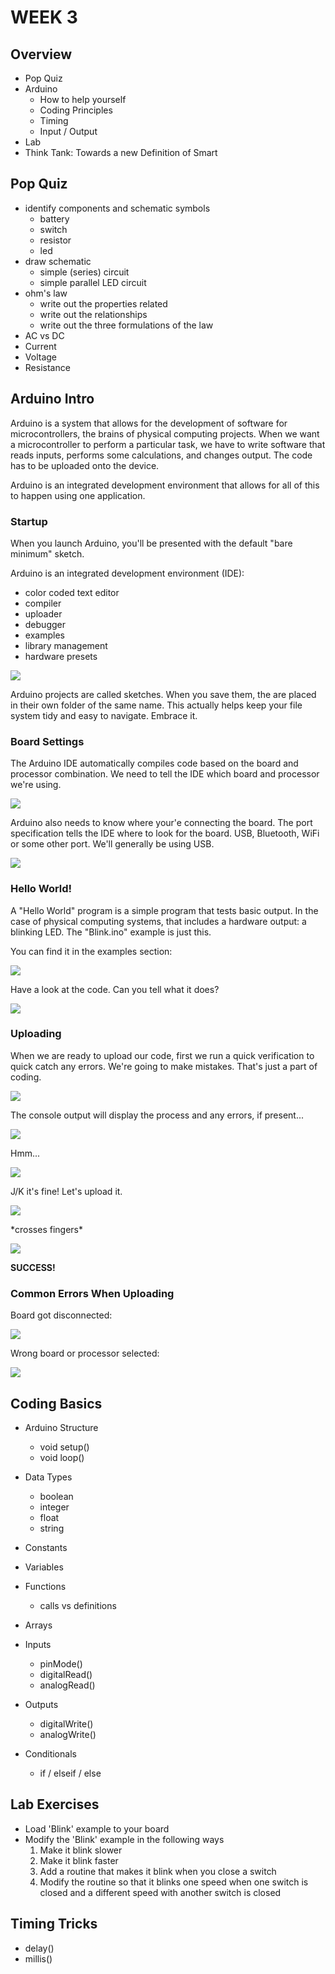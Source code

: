 # WEEK 3

## Overview

* Pop Quiz
* Arduino
	* How to help yourself
	* Coding Principles
	* Timing
	* Input / Output
* Lab
* Think Tank: Towards a new Definition of Smart

## Pop Quiz

* identify components and schematic symbols
	* battery
	* switch
	* resistor
	* led
* draw schematic
	* simple (series) circuit
	* simple parallel LED circuit
* ohm's law
	* write out the properties related
	* write out the relationships
	* write out the three formulations of the law
* AC vs DC
* Current
* Voltage
* Resistance

## Arduino Intro

Arduino is a system that allows for the development of software for microcontrollers, the brains of physical computing projects. When we want a microcontroller to perform a particular task, we have to write software that reads inputs, performs some calculations, and changes output. The code has to be uploaded onto the device.

Arduino is an integrated development environment that allows for all of this to happen using one application.

### Startup

When you launch Arduino, you'll be presented with the default "bare minimum" sketch.

Arduino is an integrated development environment (IDE):

* color coded text editor
* compiler
* uploader
* debugger
* examples
* library management
* hardware presets

![](images/01-startup.png)

Arduino projects are called sketches. When you save them, the are placed in their own folder of the same name. This actually helps keep your file system tidy and easy to navigate. Embrace it.

### Board Settings

The Arduino IDE automatically compiles code based on the board and processor combination. We need to tell the IDE which board and processor we're using.

![](images/02-selectboard.png)

Arduino also needs to know where your'e connecting the board. The port specification tells the IDE where to look for the board. USB, Bluetooth, WiFi or some other port. We'll generally be using USB.

![](images/03-selectport.png)

### Hello World!

A "Hello World" program is a simple program that tests basic output. In the case of physical computing systems, that includes a hardware output: a blinking LED. The "Blink.ino" example is just this.

You can find it in the examples section:

![](images/04-helloworld.png)

Have a look at the code. Can you tell what it does?

![](images/05-blink.png)

### Uploading

When we are ready to upload our code, first we run a quick verification to quick catch any errors. We're going to make mistakes. That's just a part of coding.

![](images/06-verify.png)

The console output will display the process and any errors, if present...

![](images/07-compiled.png)

Hmm...

![](images/compile.jpg)

J/K it's fine! Let's upload it.

![](images/08-upload.png)

\*crosses fingers\*

![](images/09-uploaded.png)

**SUCCESS!**

### Common Errors When Uploading

Board got disconnected:

![](images/10-boardnotconnected.png)

Wrong board or processor selected:

![](images/11-wrongboard.png)

## Coding Basics

* Arduino Structure
	* void setup()
	* void loop()
* Data Types
	* boolean
	* integer
	* float
	* string
* Constants
* Variables
* Functions
	* calls vs definitions
* Arrays

* Inputs
	* pinMode()
	* digitalRead()
	* analogRead()
* Outputs
	* digitalWrite()
	* analogWrite()
* Conditionals
	* if / elseif / else

## Lab Exercises

* Load 'Blink' example to your board
* Modify the 'Blink' example in the following ways
	1. Make it blink slower
	2. Make it blink faster
	3. Add a routine that makes it blink when you close a switch
	4. Modify the routine so that it blinks one speed when one switch is closed and a different speed with another switch is closed

## Timing Tricks

* delay()
* millis()
